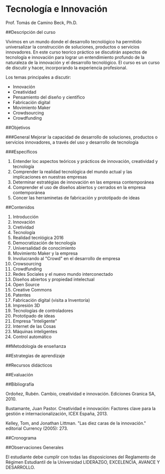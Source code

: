 # Tecnología e Innovación

Prof. Tomás de Camino Beck, Ph.D.


##Descripción del curso

Vivimos en un mundo donde el desarrollo tecnológico ha permitido universalizar la construcción de soluciones, productos o servicios innovadores. En este curso teorico práctico se discutirán aspectos de tecnología e innovación para lograr un entendimiento profundo de la naturaleza de la innovación y el desarrollo tecnológico.  El curso es un curso de discutir y hacer, incorporando la experiencia profesional.

Los temas principales a discutir:

* Innovación
* Creatividad
* Pensamiento del diseño y científico
* Fabricación digital
* Movimiento Maker
* Crowdsourcing
* Crowdfunding

##Objetivos

###General
Mejorar la capacidad de desarrollo de soluciones, productos o servicios innovadores, a través del uso y desarrollo de tecnología

###Específicos

1. Entender loc aspectos teóricos y prácticos de innovación, creatividad y tecnología
2. Comprender la realidad tecnológica del mundo actual y las implicaciones en nuestras empresas
3. Determinar estratégias de innovación en las empresa contemporánea
4. Comprender el uso de diseños abiertos y cerrados en la empresa contemporánea
5. Concer las herraminetas de fabricación y prototipado de ideas

##Contenidos

1. Introducción
  1. Innovación
  2. Cretividad
  3. Tecnología
2. Realidad tecnlógica 2016
  1. Democratización de tecnología
  2. Universalidad de conocimiento
3. Movimiento Maker y la empresa
4. Involucrando al "Crowd" en el desarrollo de empresa
  1. Crowsourcing
  2. Crowdfunding
5. Redes Sociales y el nuevo mundo interconectado
6. Diseños abiertos y propiedad intelectual
  1. Open Source
  2. Creative Commons
  3. Patentes
7. Fabricación digital (visita a Inventoría)
  1. Impresión 3D
  2. Tecnologías de controladores
  3. Prototipado de ideas
8. Empresa "Inteligente"
  1. Internet de las Cosas
  2. Máquinas inteligentes
  3. Control automático


##Metodología de enseñanza

##Estrategias de aprendizaje

##Recursos didácticos

##Evaluación


##Bibliografía

Ordoñez, Rubén. Cambio, creatividad e innovación. Ediciones Granica SA, 2010.

Bustamante, Juan Pastor. Creatividad e innovación: Factores clave para la gestión e internacionalización, ICEX España, 2013. 

Kelley, Tom, and Jonathan Littman. "Las diez caras de la innovación." editorial Currency (2005): 273.

##Cronograma



##Observaciones Generales

El estudiante debe cumplir con todas las disposiciones del Reglamento de Régimen Estudiantil de la Universidad LIDERAZGO, EXCELENCIA, AVANCE Y DESARROLLO. 



